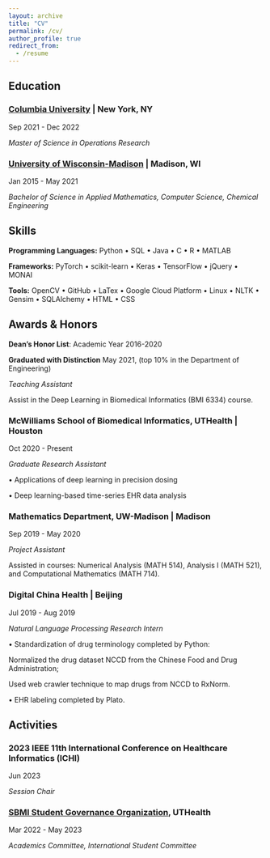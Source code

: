 ```yaml
---
layout: archive
title: "CV"
permalink: /cv/
author_profile: true
redirect_from:
  - /resume
---
```



## Education

### [Columbia University](https://www.uth.edu/) | New York, NY                               

Sep 2021 - Dec 2022 

*Master of Science in Operations Research* 


### [University of Wisconsin-Madison](https://www.wisc.edu/) | Madison, WI                               

Jan 2015 - May 2021

*Bachelor of Science in Applied Mathematics, Computer Science, Chemical Engineering*


## Skills

**Programming Languages:** Python • SQL • Java • C • R • MATLAB

**Frameworks:** PyTorch • scikit-learn • Keras • TensorFlow • jQuery • MONAI

**Tools:** OpenCV • GitHub • LaTex • Google Cloud Platform • Linux • NLTK • Gensim • SQLAlchemy • HTML • CSS


## Awards & Honors

**Dean’s Honor List**: Academic Year 2016-2020

**Graduated with Distinction** May 2021, (top 10% in the Department of Engineering)


*Teaching Assistant*

Assist in the Deep Learning in Biomedical Informatics (BMI 6334) course.


### McWilliams School of Biomedical Informatics, UTHealth | Houston

Oct 2020 - Present

*Graduate Research Assistant*

• Applications of deep learning in precision dosing

• Deep learning-based time-series EHR data analysis


### Mathematics Department, UW-Madison | Madison

Sep 2019 - May 2020

*Project Assistant*

Assisted in courses: Numerical Analysis (MATH 514), Analysis I (MATH 521), and Computational Mathematics (MATH 714). 


### Digital China Health | Beijing 

Jul 2019 - Aug 2019

*Natural Language Processing Research Intern*

• Standardization of drug terminology completed by Python:

Normalized the drug dataset NCCD from the Chinese Food and Drug Administration;

Used web crawler technique to map drugs from NCCD to RxNorm.

• EHR labeling completed by Plato.


## Activities

### 2023 IEEE 11th International Conference on Healthcare Informatics (ICHI)

Jun 2023

*Session Chair*


### [SBMI Student Governance Organization](https://sbmi.uth.edu/current-students/sgo.htm), UTHealth

Mar 2022 - May 2023

*Academics Committee, International Student Committee*




